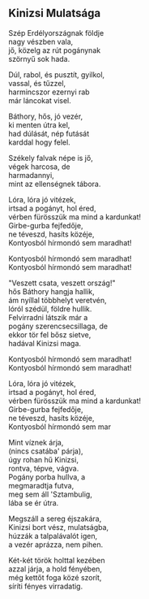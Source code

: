 ## Kinizsi Mulatsága

Szép Erdélyországnak földje  
nagy vészben vala,  
jő, közelg az rút pogánynak  
szörnyű sok hada.

Dúl, rabol, és pusztít, gyilkol,  
vassal, és tűzzel,  
harmincszor ezernyi rab  
már láncokat visel.

Báthory, hős, jó vezér,  
ki menten útra kel,  
had dúlását, nép futását  
karddal hogy felel.

Székely falvak népe is jő,  
végek harcosa, de  
harmadannyi,  
mint az ellenségnek tábora.

Lóra, lóra jó vitézek,  
irtsad a pogányt, hol éred,  
vérben fürösszük ma mind a kardunkat!  
Girbe-gurba fejfedője,  
ne téveszd, hasíts közéje,  
Kontyosból hírmondó sem maradhat!

Kontyosból hírmondó sem maradhat!  
Kontyosból hírmondó sem maradhat!

"Veszett csata, veszett ország!"  
hős Báthory hangja hallik,  
ám nyíllal többhelyt veretvén,  
lóról szédül, földre hullik.  
Felvirradni látszik már a  
pogány szerencsecsillaga, de  
ekkor tör fel bősz sietve,  
hadával Kinizsi maga.

Kontyosból hírmondó sem maradhat!  
Kontyosból hírmondó sem maradhat!

Lóra, lóra jó vitézek,  
irtsad a pogányt, hol éred,  
vérben fürösszük ma mind a kardunkat!  
Girbe-gurba fejfedője,  
ne téveszd, hasíts közéje,  
Kontyosból hírmondó sem mar

Mint víznek árja,  
(nincs csatába' párja),  
úgy rohan hű Kinizsi,  
rontva, tépve, vágva.  
Pogány porba hullva, a  
megmaradtja futva,  
meg sem áll 'Sztambulig,  
lába se ér útra.

Megszáll a sereg éjszakára,  
Kinizsi bort vész, mulatságba,  
húzzák a talpalávalót igen,  
a vezér aprázza, nem pihen.

Két-két török holttal kezében  
azzal járja, a hold fényében,  
még kettőt foga közé szorít,  
síríti fényes virradatig.
